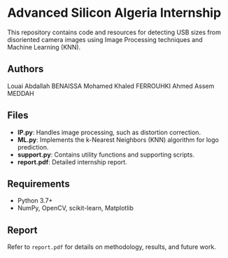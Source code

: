 # Advanced Silicon Algeria Internship

This repository contains code and resources for detecting USB sizes from disoriented camera images using Image Processing techniques and Machine Learning (KNN).

## Authors 
Louai Abdallah BENAISSA
Mohamed Khaled FERROUHKI
Ahmed Assem MEDDAH

## Files

- **IP.py**: Handles image processing, such as distortion correction.
- **ML.py**: Implements the k-Nearest Neighbors (KNN) algorithm for logo prediction.
- **support.py**: Contains utility functions and supporting scripts.
- **report.pdf**: Detailed internship report.



## Requirements

- Python 3.7+
- NumPy, OpenCV, scikit-learn, Matplotlib

## Report

Refer to `report.pdf` for details on methodology, results, and future work.
